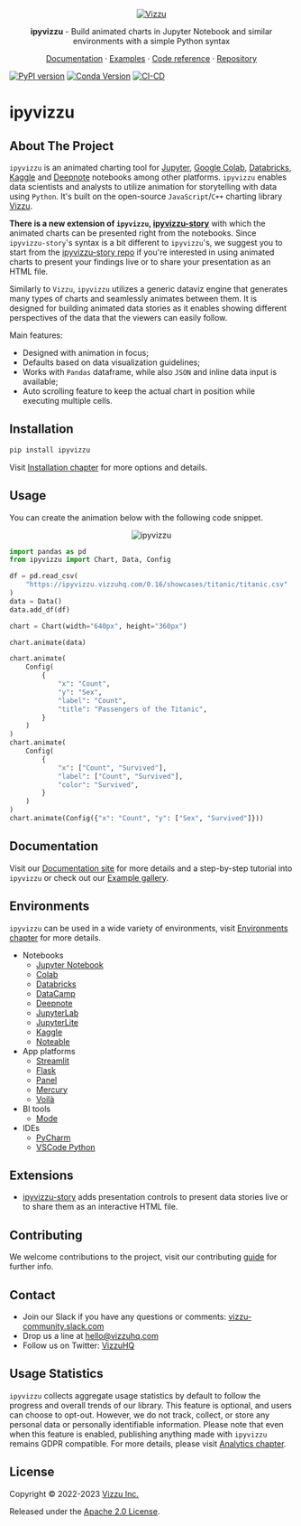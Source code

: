 <p align="center">
  <a href="https://ipyvizzu.vizzuhq.com/0.16/">
    <img src="https://lib.vizzuhq.com/0.8/readme/infinite-60.gif" alt="Vizzu" />
  </a>
  <p align="center"><b>ipyvizzu</b> - Build animated charts in Jupyter Notebook and similar environments with a simple Python syntax</p>
  <p align="center">
    <a href="https://ipyvizzu.vizzuhq.com/0.16/">Documentation</a>
    · <a href="https://ipyvizzu.vizzuhq.com/0.16/examples/">Examples</a>
    · <a href="https://ipyvizzu.vizzuhq.com/0.16/reference/ipyvizzu/">Code reference</a>
    · <a href="https://github.com/vizzuhq/ipyvizzu">Repository</a>
  </p>
</p>

[![PyPI version](https://badge.fury.io/py/ipyvizzu.svg)](https://badge.fury.io/py/ipyvizzu)
[![Conda Version](https://img.shields.io/conda/vn/conda-forge/ipyvizzu.svg)](https://anaconda.org/conda-forge/ipyvizzu)
[![CI-CD](https://github.com/vizzuhq/ipyvizzu/actions/workflows/cicd.yml/badge.svg?branch=main)](https://github.com/vizzuhq/ipyvizzu/actions/workflows/cicd.yml)

# ipyvizzu

## About The Project

`ipyvizzu` is an animated charting tool for [Jupyter](https://jupyter.org),
[Google Colab](https://colab.research.google.com),
[Databricks](https://docs.databricks.com/notebooks),
[Kaggle](https://www.kaggle.com/code) and [Deepnote](https://deepnote.com)
notebooks among other platforms. `ipyvizzu` enables data scientists and analysts
to utilize animation for storytelling with data using `Python`. It's built on
the open-source `JavaScript`/`C++` charting library
[Vizzu](https://github.com/vizzuhq/vizzu-lib).

**There is a new extension of `ipyvizzu`,
[ipyvizzu-story](https://vizzuhq.github.io/ipyvizzu-story/)** with which the
animated charts can be presented right from the notebooks. Since
`ipyvizzu-story`'s syntax is a bit different to `ipyvizzu`'s, we suggest you to
start from the [ipyvizzu-story repo](https://github.com/vizzuhq/ipyvizzu-story)
if you're interested in using animated charts to present your findings live or
to share your presentation as an HTML file.

Similarly to `Vizzu`, `ipyvizzu` utilizes a generic dataviz engine that
generates many types of charts and seamlessly animates between them. It is
designed for building animated data stories as it enables showing different
perspectives of the data that the viewers can easily follow.

Main features:

- Designed with animation in focus;
- Defaults based on data visualization guidelines;
- Works with `Pandas` dataframe, while also `JSON` and inline data input is
  available;
- Auto scrolling feature to keep the actual chart in position while executing
  multiple cells.

## Installation

```sh
pip install ipyvizzu
```

Visit [Installation chapter](https://ipyvizzu.vizzuhq.com/0.16/installation/)
for more options and details.

## Usage

You can create the animation below with the following code snippet.

<p align="center">
  <img src="https://ipyvizzu.vizzuhq.com/0.16/assets/ipyvizzu-promo.gif" alt="ipyvizzu" />
</p>

```python
import pandas as pd
from ipyvizzu import Chart, Data, Config

df = pd.read_csv(
    "https://ipyvizzu.vizzuhq.com/0.16/showcases/titanic/titanic.csv"
)
data = Data()
data.add_df(df)

chart = Chart(width="640px", height="360px")

chart.animate(data)

chart.animate(
    Config(
        {
            "x": "Count",
            "y": "Sex",
            "label": "Count",
            "title": "Passengers of the Titanic",
        }
    )
)
chart.animate(
    Config(
        {
            "x": ["Count", "Survived"],
            "label": ["Count", "Survived"],
            "color": "Survived",
        }
    )
)
chart.animate(Config({"x": "Count", "y": ["Sex", "Survived"]}))
```

## Documentation

Visit our [Documentation site](https://ipyvizzu.vizzuhq.com/0.16/) for more
details and a step-by-step tutorial into `ipyvizzu` or check out our
[Example gallery](https://ipyvizzu.vizzuhq.com/0.16/examples/).

## Environments

`ipyvizzu` can be used in a wide variety of environments, visit
[Environments chapter](https://ipyvizzu.vizzuhq.com/0.16/environments/) for
more details.

- Notebooks
  - [Jupyter Notebook](https://ipyvizzu.vizzuhq.com/0.16/environments/notebook/jupyternotebook/)
  - [Colab](https://ipyvizzu.vizzuhq.com/0.16/environments/notebook/colab/)
  - [Databricks](https://ipyvizzu.vizzuhq.com/0.16/environments/notebook/databricks/)
  - [DataCamp](https://ipyvizzu.vizzuhq.com/0.16/environments/notebook/datacamp/)
  - [Deepnote](https://ipyvizzu.vizzuhq.com/0.16/environments/notebook/deepnote/)
  - [JupyterLab](https://ipyvizzu.vizzuhq.com/0.16/environments/notebook/jupyterlab/)
  - [JupyterLite](https://ipyvizzu.vizzuhq.com/0.16/environments/notebook/jupyterlite/)
  - [Kaggle](https://ipyvizzu.vizzuhq.com/0.16/environments/notebook/kaggle/)
  - [Noteable](https://ipyvizzu.vizzuhq.com/0.16/environments/notebook/noteable/)
- App platforms
  - [Streamlit](https://ipyvizzu.vizzuhq.com/0.16/environments/platform/streamlit/)
  - [Flask](https://ipyvizzu.vizzuhq.com/0.16/environments/platform/flask/)
  - [Panel](https://ipyvizzu.vizzuhq.com/0.16/environments/platform/panel/)
  - [Mercury](https://ipyvizzu.vizzuhq.com/0.16/environments/platform/mercury/)
  - [Voilà](https://ipyvizzu.vizzuhq.com/0.16/environments/platform/voila/)
- BI tools
  - [Mode](https://ipyvizzu.vizzuhq.com/0.16/environments/bi/mode/)
- IDEs
  - [PyCharm](https://ipyvizzu.vizzuhq.com/0.16/environments/ide/pycharm/)
  - [VSCode Python](https://ipyvizzu.vizzuhq.com/0.16/environments/ide/vscode/)

## Extensions

- [ipyvizzu-story](https://ipyvizzu-story.vizzuhq.com/) adds presentation
  controls to present data stories live or to share them as an interactive HTML
  file.

## Contributing

We welcome contributions to the project, visit our contributing
[guide](https://ipyvizzu.vizzuhq.com/0.16/CONTRIBUTING/) for further info.

## Contact

- Join our Slack if you have any questions or comments:
  [vizzu-community.slack.com](https://join.slack.com/t/vizzu-community/shared_invite/zt-w2nqhq44-2CCWL4o7qn2Ns1EFSf9kEg)
- Drop us a line at hello@vizzuhq.com
- Follow us on Twitter: [VizzuHQ](https://twitter.com/VizzuHQ)

## Usage Statistics

`ipyvizzu` collects aggregate usage statistics by default to follow the progress
and overall trends of our library. This feature is optional, and users can
choose to opt-out. However, we do not track, collect, or store any personal data
or personally identifiable information. Please note that even when this feature
is enabled, publishing anything made with `ipyvizzu` remains GDPR compatible.
For more details, please visit
[Analytics chapter](https://ipyvizzu.vizzuhq.com/0.16/tutorial/chart_settings/#analytics).

## License

Copyright © 2022-2023 [Vizzu Inc.](https://vizzuhq.com)

Released under the
[Apache 2.0 License](https://ipyvizzu.vizzuhq.com/0.16/LICENSE/).
